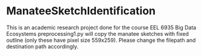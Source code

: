 # ManateeSketchIdentification
This is an academic research project done for the course EEL 6935 Big Data Ecosystems
preprocessing1.py will copy the manatee sketches with fixed outline (only these have pixel size 559x259). Please change the filepath and destination path accordingly.
